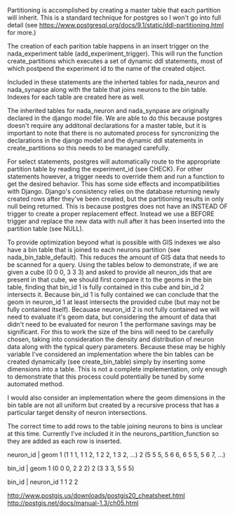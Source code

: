 Partitioning is accomplished by creating a master table that each partition will inherit.  This is a standard technique for postgres so I won't go into full detail (see https://www.postgresql.org/docs/9.1/static/ddl-partitioning.html for more.)

The creation of each parition table happens in an insert trigger on the nada_experiment table (add_experiment_trigger).  This will run the function create_partitions which executes a set of dynamic ddl statements, most of which postpend the experiment id to the name of the created object.

Included in these statements are the inherted tables for nada_neuron and nada_synapse along with the table that joins neurons to the bin table.  Indexes for each table are created here as well.

The inherited tables for nada_neuron and nada_synpase are originally declared in the django model file.  We are able to do this because postgres doesn't require any additonal declarations for a master table, but it is important to note that there is no automated process for syncronizing the declarations in the django model and the dynamic ddl statements in create_partitions so this needs to be managed carefully.

For select statements, postgres will automatically route to the appropriate partition table by reading the experiment_id (see CHECK).  For other statements however, a trigger needs to override them and run a function to get the desired behavior.  This has some side effects and incompatibilities with Django.  Django's consistency relies on the database returning newly created rows after they've been created, but the partitioning results in only null being returned.  This is because postgres does not have an INSTEAD OF trigger to create a proper replacement effect.  Instead we use a BEFORE trigger and replace the new data with null after it has been inserted into the partition table (see NULL).

To provide optimization beyond what is possible with GIS indexes we also have a bin table that is joined to each neurons partition (see nada_bin_table_default).  This reduces the amount of GIS data that needs to be scanned for a query.  Using the tables below to demonstrate, if we are given a cube (0 0 0, 3 3 3) and asked to provide all neuron_ids that are present in that cube, we should first compare it to the geoms in the bin table, finding that bin_id 1 is fully contained in this cube and bin_id 2 intersects it.  Because bin_id 1 is fully contained we can conclude that the geom in neuron_id 1 at least intersects the provided cube (but may not be fully contained itself).  Becauase neuron_id 2 is not fully contained we will need to evaluate it's geom data, but considering the amount of data that didn't need to be evaluated for neuron 1 the performane savings may be significant.  For this to work the size of the bins will need to be carefully chosen, taking into consideration the density and distribution of neuron data along with the typical query parameters.  Because these may be highly variable I've considered an implementation where the bin tables can be created dynamically (see create_bin_table) simply by inserting some dimensions into a table.  This is not a complete implementation, only enough to demonstrate that this process could potentially be tuned by some automated method.

I would also consider an implementation where the geom dimensions in the bin table are not all uniform but created by a recursive process that has a particular target density of neuron intersections.

The correct time to add rows to the table joining neurons to bins is unclear at this time.  Currently I've included it in the neurons_partition_function so they are added as each row is inserted.

neuron_id   | geom
1           (1 1 1, 1 1 2, 1 2 2, 1 3 2, ...)
2           (5 5 5, 5 6 6, 6 5 5, 5 6 7, ...)

bin_id      | geom
1           (0 0 0, 2 2 2)
2           (3 3 3, 5 5 5)

bin_id      | neuron_id
1           1
2           2

http://www.postgis.us/downloads/postgis20_cheatsheet.html
http://postgis.net/docs/manual-1.3/ch05.html

